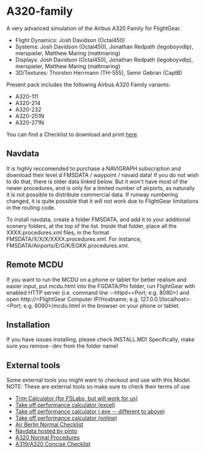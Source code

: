 # A320-family
A very advanced simulation of the Airbus A320 Family for FlightGear.

- Flight Dynamics: Josh Davidson (Octal450)</label>
- Systems: Josh Davidson (Octal450), Jonathan Redpath (legoboyvdlp), merspieler, Matthew Maring (mattmaring)</label>
- Displays: Josh Davidson (Octal450), Jonathan Redpath (legoboyvdlp), merspieler, Matthew Maring (mattmaring)</label>
- 3D/Textures: Thorsten Herrmann (TH-555), Semir Gebran (CaptB)</label>

Present pack includes the following Airbus A320 Family variants:
- A320-111
- A320-214
- A320-232
- A320-251N
- A320-271N


You can find a Checklist to download and print [here](https://raw.githubusercontent.com/legoboyvdlp/A320-family/dev/checklist.pdf)

## Navdata
It is highly reccomended to purchase a NAVIGRAPH subscription and download their level d FMSDATA / waypoint / navaid data! If you do not wish to do that, there is older data linked below. But it won't have most of the newer procedures, and is only for a limited number of airports, as naturally it is not possible to distribute commercial data. If runway numbering changed, it is quite possible that it will not work due to FlightGear limitations in the routing code.

To install navdata, create a folder FMSDATA, and add it to your additional scenery folders, at the top of the list. Inside that folder, place all the XXXX.procedures.xml files, in the format FMSDATA/X/X/X/XXXX.procedures.xml. For instance, FMSDATA/Airports/E/G/K/EGKK.procedures.xml. 

## Remote MCDU
If you want to run the MCDU on a phone or tablet for better realism and easier input, put mcdu.html into the FGDATA/Phi folder, run FlightGear with enabled HTTP server (i.e. command line --httpd=<Port; e.g. 8080>) and open http://<FlightGear Computer IP/Hostname; e.g. 127.0.0.1/localhost>:<Port; e.g. 8080>/mcdu.html in the browser on your phone or tablet.

## Installation
If you have issues installing, please check INSTALL.MD!
Specifically, make sure you remove -dev from the folder name!

## External tools
Some external tools you might want to checkout and use with this Model.  
NOTE: These are external tools so make sure to check their terms of use
* [Trim Calculator (for FSLabs, but will work for us)](https://forums.flightsimlabs.com/index.php?/files/file/675-a320x-trim-calculation-tool/)
* [Take off performance calculator (excel)](https://forums.flightsimlabs.com/index.php?/files/file/763-a320-takeoff-and-landing-performance-calculator/)
* [Take off performance calculator (.exe -- different to above) ](http://www.avsimrus.com/f/for-pilots-19/popular-calculator-to-calculate-takeoff-parameters-in-from-airbus-type-36340.html)
* [Take off performance calculator (online)](http://wabpro.cz/A320/)
* [Air Berlin Normal Checklist](https://forums.flightsimlabs.com/index.php?/files/file/778-airberlin-normal-procedures-checklist/)
* [Navdata hosted by pinto](https://github.com/l0k1/fg-navaiddata)
* [A320 Normal Procedures](https://www.theairlinepilots.com/forumarchive/a320/a320-normal-procedures.pdf)
* [A319/A320 Concise Checklist](https://forums.x-plane.org/index.php?/files/file/50904-toliss-a319-concise-checklist-pdf/)
